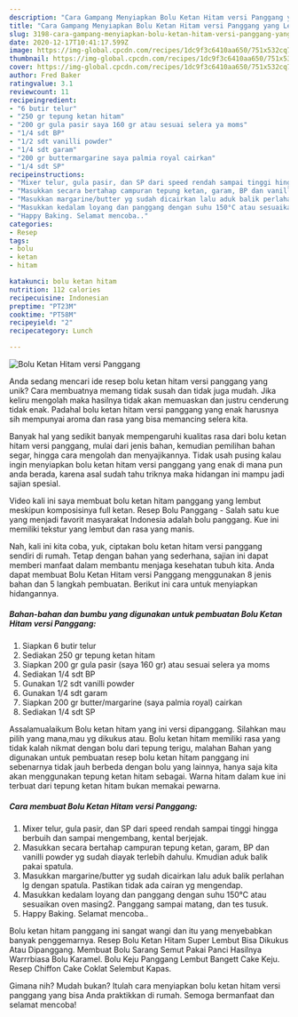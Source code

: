 ```yaml
---
description: "Cara Gampang Menyiapkan Bolu Ketan Hitam versi Panggang yang Lezat"
title: "Cara Gampang Menyiapkan Bolu Ketan Hitam versi Panggang yang Lezat"
slug: 3198-cara-gampang-menyiapkan-bolu-ketan-hitam-versi-panggang-yang-lezat
date: 2020-12-17T10:41:17.599Z
image: https://img-global.cpcdn.com/recipes/1dc9f3c6410aa650/751x532cq70/bolu-ketan-hitam-versi-panggang-foto-resep-utama.jpg
thumbnail: https://img-global.cpcdn.com/recipes/1dc9f3c6410aa650/751x532cq70/bolu-ketan-hitam-versi-panggang-foto-resep-utama.jpg
cover: https://img-global.cpcdn.com/recipes/1dc9f3c6410aa650/751x532cq70/bolu-ketan-hitam-versi-panggang-foto-resep-utama.jpg
author: Fred Baker
ratingvalue: 3.1
reviewcount: 11
recipeingredient:
- "6 butir telur"
- "250 gr tepung ketan hitam"
- "200 gr gula pasir saya 160 gr atau sesuai selera ya moms"
- "1/4 sdt BP"
- "1/2 sdt vanilli powder"
- "1/4 sdt garam"
- "200 gr buttermargarine saya palmia royal cairkan"
- "1/4 sdt SP"
recipeinstructions:
- "Mixer telur, gula pasir, dan SP dari speed rendah sampai tinggi hingga berbuih dan sampai mengembang, kental berjejak."
- "Masukkan secara bertahap campuran tepung ketan, garam, BP dan vanilli powder yg sudah diayak terlebih dahulu. Kmudian aduk balik pakai spatula."
- "Masukkan margarine/butter yg sudah dicairkan lalu aduk balik perlahan lg dengan spatula. Pastikan tidak ada cairan yg mengendap."
- "Masukkan kedalam loyang dan panggang dengan suhu 150°C atau sesuaikan oven masing2. Panggang sampai matang, dan tes tusuk."
- "Happy Baking. Selamat mencoba.."
categories:
- Resep
tags:
- bolu
- ketan
- hitam

katakunci: bolu ketan hitam 
nutrition: 112 calories
recipecuisine: Indonesian
preptime: "PT23M"
cooktime: "PT58M"
recipeyield: "2"
recipecategory: Lunch

---
```



![Bolu Ketan Hitam versi Panggang](https://img-global.cpcdn.com/recipes/1dc9f3c6410aa650/751x532cq70/bolu-ketan-hitam-versi-panggang-foto-resep-utama.jpg)

Anda sedang mencari ide resep bolu ketan hitam versi panggang yang unik? Cara membuatnya memang tidak susah dan tidak juga mudah. Jika keliru mengolah maka hasilnya tidak akan memuaskan dan justru cenderung tidak enak. Padahal bolu ketan hitam versi panggang yang enak harusnya sih mempunyai aroma dan rasa yang bisa memancing selera kita.

Banyak hal yang sedikit banyak mempengaruhi kualitas rasa dari bolu ketan hitam versi panggang, mulai dari jenis bahan, kemudian pemilihan bahan segar, hingga cara mengolah dan menyajikannya. Tidak usah pusing kalau ingin menyiapkan bolu ketan hitam versi panggang yang enak di mana pun anda berada, karena asal sudah tahu triknya maka hidangan ini mampu jadi sajian spesial.

Video kali ini saya membuat bolu ketan hitam panggang yang lembut meskipun komposisinya full ketan. Resep Bolu Panggang - Salah satu kue yang menjadi favorit masyarakat Indonesia adalah bolu panggang. Kue ini memiliki tekstur yang lembut dan rasa yang manis.


Nah, kali ini kita coba, yuk, ciptakan bolu ketan hitam versi panggang sendiri di rumah. Tetap dengan bahan yang sederhana, sajian ini dapat memberi manfaat dalam membantu menjaga kesehatan tubuh kita. Anda dapat membuat Bolu Ketan Hitam versi Panggang menggunakan 8 jenis bahan dan 5 langkah pembuatan. Berikut ini cara untuk menyiapkan hidangannya.

<!--inarticleads1-->

##### Bahan-bahan dan bumbu yang digunakan untuk pembuatan Bolu Ketan Hitam versi Panggang:

1. Siapkan 6 butir telur
1. Sediakan 250 gr tepung ketan hitam
1. Siapkan 200 gr gula pasir (saya 160 gr) atau sesuai selera ya moms
1. Sediakan 1/4 sdt BP
1. Gunakan 1/2 sdt vanilli powder
1. Gunakan 1/4 sdt garam
1. Siapkan 200 gr butter/margarine (saya palmia royal) cairkan
1. Sediakan 1/4 sdt SP


Assalamualaikum Bolu ketan hitam yang ini versi dipanggang. Silahkan mau pilih yang mana,mau yg dikukus atau. Bolu ketan hitam memiliki rasa yang tidak kalah nikmat dengan bolu dari tepung terigu, malahan Bahan yang digunakan untuk pembuatan resep bolu ketan hitam panggang ini sebenarnya tidak jauh berbeda dengan bolu yang lainnya, hanya saja kita akan menggunakan tepung ketan hitam sebagai. Warna hitam dalam kue ini terbuat dari tepung ketan hitam bukan memakai pewarna. 

<!--inarticleads2-->

##### Cara membuat Bolu Ketan Hitam versi Panggang:

1. Mixer telur, gula pasir, dan SP dari speed rendah sampai tinggi hingga berbuih dan sampai mengembang, kental berjejak.
1. Masukkan secara bertahap campuran tepung ketan, garam, BP dan vanilli powder yg sudah diayak terlebih dahulu. Kmudian aduk balik pakai spatula.
1. Masukkan margarine/butter yg sudah dicairkan lalu aduk balik perlahan lg dengan spatula. Pastikan tidak ada cairan yg mengendap.
1. Masukkan kedalam loyang dan panggang dengan suhu 150°C atau sesuaikan oven masing2. Panggang sampai matang, dan tes tusuk.
1. Happy Baking. Selamat mencoba..


Bolu ketan hitam panggang ini sangat wangi dan itu yang menyebabkan banyak penggemarnya. Resep Bolu Ketan Hitam Super Lembut Bisa Dikukus Atau Dipanggang. Membuat Bolu Sarang Semut Pakai Panci Hasilnya Warrrbiasa Bolu Karamel. Bolu Keju Panggang Lembut Bangett Cake Keju. Resep Chiffon Cake Coklat Selembut Kapas. 

Gimana nih? Mudah bukan? Itulah cara menyiapkan bolu ketan hitam versi panggang yang bisa Anda praktikkan di rumah. Semoga bermanfaat dan selamat mencoba!
